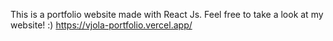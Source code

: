 This is a portfolio website made with React Js. Feel free to take a look at my website! :)
https://vjola-portfolio.vercel.app/
